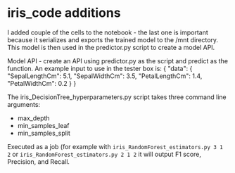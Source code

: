 # iris_code additions

I added couple of the cells to the notebook - the last one is important because it serializes and exports the trained model
to the /mnt directory. This model is then used in the predictor.py script to create a model API. 

Model API - create an API using predictor.py as the script and predict as the function. An example input to use in the tester box is:
{
  "data": {
    "SepalLengthCm": 5.1,
    "SepalWidthCm": 3.5,
    "PetalLengthCm": 1.4,
    "PetalWidthCm": 0.2
  }
}

The iris_DecisionTree_hyperparameters.py script takes three command line arguments:

* max_depth 
* min_samples_leaf 
* min_samples_split 

Executed as a job (for example with `iris_RandomForest_estimators.py 3 1 2` or `iris_RandomForest_estimators.py 2 1 2`
it will output F1 score, Precision, and Recall. 